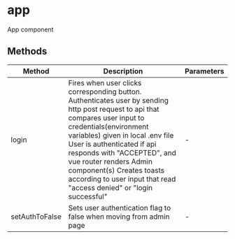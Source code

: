 # app

App component

## Methods

<!-- @vuese:app:methods:start -->
|Method|Description|Parameters|
|---|---|---|
|login|Fires when user clicks corresponding button. Authenticates user by sending http post request to api that compares user input to credentials(environment variables) given in local .env file User is authenticated if api responds with "ACCEPTED", and vue router renders Admin component(s) Creates toasts according to user input that read "access denied" or "login successful"|-|
|setAuthToFalse|Sets user authentication flag to false when moving from admin page|-|

<!-- @vuese:app:methods:end -->


